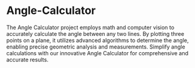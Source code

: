 # Angle-Calculator
The Angle Calculator project employs math and computer vision to accurately calculate the angle between any two lines. By plotting three points on a plane, it utilizes advanced algorithms to determine the angle, enabling precise geometric analysis and measurements. Simplify angle calculations with our innovative Angle Calculator for comprehensive and accurate results.
